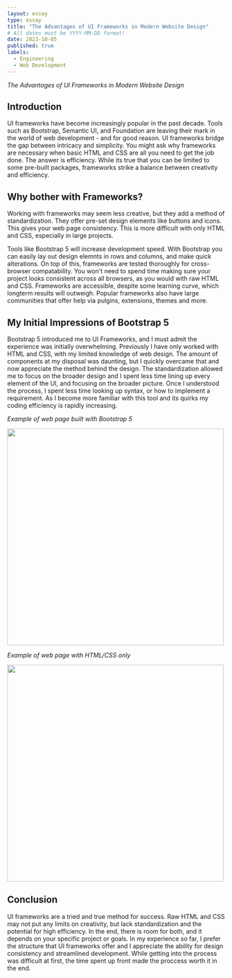 ```yaml
---
layout: essay
type: essay
title: "The Advantages of UI Frameworks in Modern Website Design"
# All dates must be YYYY-MM-DD format!
date: 2023-10-05
published: true
labels:
  - Engineering
  - Web Development
---
```


*The Advantages of UI Frameworks in Modern Website Design*
## Introduction 
UI frameworks have become increasingly popular in the past decade. Tools such as Bootstrap, Semantic UI, and Foundation are leaving their mark in the world of web development - and for good reason. UI frameworks bridge the gap between intricacy and simplicity. You might ask why frameworks are necessary when basic HTML and CSS are all you need to get the job done. The answer is efficiency. While its true that you can be limited to some pre-built packages, frameworks strike a balance between creativity and efficiency. 

## Why bother with Frameworks?
Working with frameworks may seem less creative, but they add a method of standardization. They offer pre-set design elements like buttons and icons. This gives your web page consistency. This is more difficult with only HTML and CSS, especially in large projects. 

Tools like Bootstrap 5 will increase development speed. With Bootstrap you can easily lay out design elemnts in rows and columns, and make quick alterations. On top of this, frameworks are tested thoroughly for cross-browser compatability. You won't need to spend time making sure your project looks consistent across all browsers, as you would with raw HTML and CSS. Frameworks are accessible, despite some learning curve, which longterm results will outweigh. Popular frameworks also have large communities that offer help via pulgins, extensions, themes and more. 

## My Initial Impressions of Bootstrap 5
Bootstrap 5 introduced me to UI Frameworks, and I must admit the experience was initially overwhelming. Previously I have only worked with HTML and CSS, with my limited knowledge of web design. The amount of components at my disposal was daunting, but I quickly overcame that and now appreciate the method behind the design. The standardization allowed me to focus on the broader design and I spent less time lining up every element of the UI, and focusing on the broader picture. Once I understood the process, I spent less time looking up syntax, or how to implement a requirement. As I become more familiar with this tool and its quirks my coding efficiency is rapidly increasing. 

*Example of web page built with Bootstrap 5*

<img src="https://adminlte.io/wp-content/uploads/2021/06/websites-made-with-bootstrap.jpg" width="500">

*Example of web page with HTML/CSS only*

<img src="https://media.geeksforgeeks.org/wp-content/cdn-uploads/20201217204228/web.png" width="500">

## Conclusion
UI frameworks are a tried and true method for success. Raw HTML and CSS may not put any limits on creativity, but lack standardization and the potential for high efficiency. In the end, there is room for both, and it depends on your specific project or goals. In my experience so far, I prefer the structure that UI frameworks offer and I appreciate the ability for design consistency and streamlined development. While getting into the process was difficult at first, the time spent up front made the proccess worth it in the end. 
